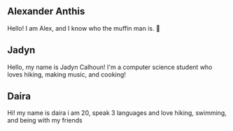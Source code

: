 ## Alexander Anthis
Hello! I am Alex, and I know who the muffin man is. 👺

## Jadyn
Hello, my name is Jadyn Calhoun! I'm a computer science student who loves hiking, making music, and cooking!

## Daira
Hi! my name is daira i am 20, speak 3 languages and love hiking, swimming, and being with my friends
